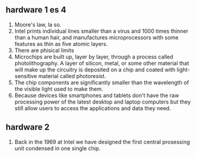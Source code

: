 ## hardware 1 es 4
1. Moore's law, la so.
2. Intel prints individual lines smaller
than a virus and 1000 times thinner
than a human hair, and
manufactures microprocessors with
some features as thin as five
atomic layers.
3. There are phisical limits
4. Microchips are built up, layer by
layer, through a process called
photolithography. A layer of silicon,
metal, or some other material that
will make up the circuitry is
deposited on a chip and coated
with light-sensitive material called
photoresist.
5. The chip components are
significantly smaller than the
wavelength of the visible light used
to make them.
6. Because devices like smartphones
and tablets don't have the raw
processing power of the latest
desktop and laptop computers but
they still allow users to access the
applications and data they need.

## hardware 2
1. Back in the 1969 at Intel we have designed the first central prosessing unit condensed in one single chip. 
